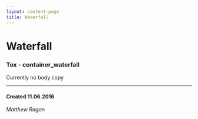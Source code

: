 ```yaml
---
layout: content-page
title: Waterfall
---
```


# Waterfall
### Tox - container_waterfall  

Currently no body copy 

---
#### Created 11.06.2016
*Matthew Ragan*